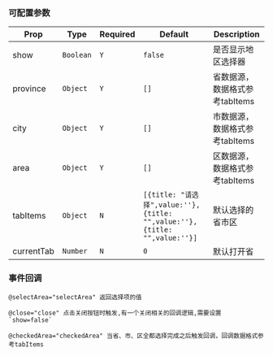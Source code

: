 ### 可配置参数

| Prop | Type | Required | Default | Description |
|-------------|------------|--------|-----|-----|
| show| `Boolean` |`Y`| `false` |是否显示地区选择器|
| province | `Object` |`Y`| `[]` | 省数据源， 数据格式参考tabItems|
| city | `Object` |`Y`| `[]` | 市数据源， 数据格式参考tabItems|
| area | `Object` |`Y`| `[]` | 区数据源， 数据格式参考tabItems|
| tabItems | `Object` |`N`| `[{title: "请选择",value:''},{title: "",value:''},{title: "",value:''}]` |默认选择的省市区|
|currentTab | `Number` |`N`| `0` | 默认打开省|


### 事件回调

```
@selectArea="selectArea" 返回选择项的值
```

```
@close="close" 点击关闭按钮时触发,有一个关闭相关的回调逻辑,需要设置`show=false`
```

```
@checkedArea="checkedArea" 当省、市、区全都选择完成之后触发回调，回调数据格式参考tabItems
```
